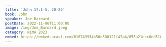 ```yaml
---
title: 'John 17:1-5, 20-26'
book: John
speaker: Joe Barnard
postDate: 2022-11-06T11:00:00
image: /img/Joe_Barnard.jpeg
category: NIMA 2023
embed: https://embed.acast.com/616749934b50e300121f47a4/655a21ecc8ed510013ecf92e?theme=light&subscribe=false
---
```

